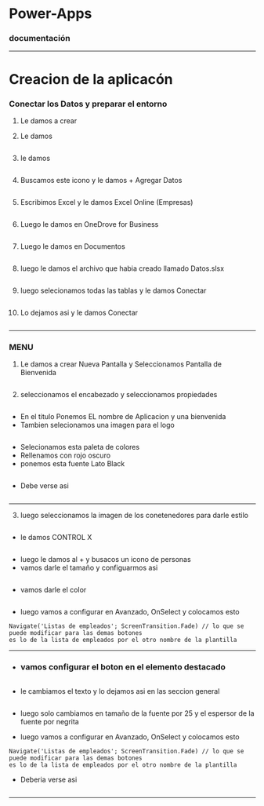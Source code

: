 # Power-Apps
### documentación
---

# Creacion de la aplicacón 

### Conectar los Datos y preparar el entorno

1. Le damos a crear
   
2. Le damos

<img src="paso3.png" alt="">

3. le damos 

<img src="paso4png.png" alt="">

4. Buscamos este icono y le damos + Agregar Datos

<img src="paso5.png" alt="">

5. Escribimos Excel y  le damos Excel Online (Empresas)

<img src="paso6.png" alt="">

6. Luego le damos en OneDrove for Business
   
<img src="paso7.png" alt="">

7. Luego le damos en Documentos
   
<img src="paso8.png" alt="">

8. luego le damos el archivo que habia creado llamado Datos.slsx

<img src="paso9.png" alt="">

9. luego selecionamos todas las tablas y le damos Conectar

<img src="paso10.png" alt="">
 
10. Lo dejamos asi y le damos Conectar
    
<img src="paso11.png" alt="">

---

### MENU


1. Le damos a crear Nueva Pantalla y Seleccionamos Pantalla de Bienvenida

<img src="paso12.png" alt="">

2. seleccionamos el encabezado y seleccionamos propiedades 

<img src="propiedades.png" alt="">

* En el titulo Ponemos EL nombre de Aplicacion y una bienvenida
* Tambien selecionamos una imagen para el logo

<img src="confi.png" alt="">

* Selecionamos esta paleta de colores
* Rellenamos con rojo oscuro
* ponemos esta fuente Lato Black
  
<img src="config.png" alt="">

* Debe verse asi

<img src="Header.png" alt="">

---

3. luego seleccionamos la imagen de los conetenedores para darle estilo

<img src="im.png" alt="">

* le damos CONTROL X

<img src="i.png" alt="">

* luego le damos al + y busacos un icono de personas
* vamos darle el tamaño y configuarmos asi

<img src="Tamaño.png" alt="">

* vamos darle el color
  
  <img src="col.png" alt=""> 
  
* luego vamos a configurar en Avanzado, OnSelect y colocamos esto

```
Navigate('Listas de empleados'; ScreenTransition.Fade) // lo que se puede modificar para las demas botones
es lo de la lista de empleados por el otro nombre de la plantilla
```
--- 
* ### vamos configurar el  boton en el elemento destacado

<img src="abajo.png" alt="">

* le cambiamos el texto y lo dejamos asi en las seccion general

  <img src="boton.png" alt="">
  
* luego solo cambiamos en tamaño de la fuente por 25 y el espersor de la fuente por negrita
* luego vamos a configurar en Avanzado, OnSelect y colocamos esto

```
Navigate('Listas de empleados'; ScreenTransition.Fade) // lo que se puede modificar para las demas botones
es lo de la lista de empleados por el otro nombre de la plantilla
```
* Deberia verse asi

<img src="personas.png" alt="">

---
